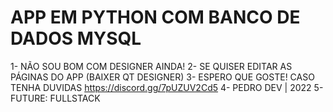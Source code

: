# APP EM PYTHON COM BANCO DE DADOS MYSQL

 1- NÃO SOU BOM COM DESIGNER AINDA!
 2- SE QUISER EDITAR AS PÁGINAS DO APP (BAIXER QT DESIGNER)
 3- ESPERO QUE GOSTE! CASO TENHA DUVIDAS https://discord.gg/7pUZUV2Cd5
 4- PEDRO DEV | 2022
 5- FUTURE: FULLSTACK
